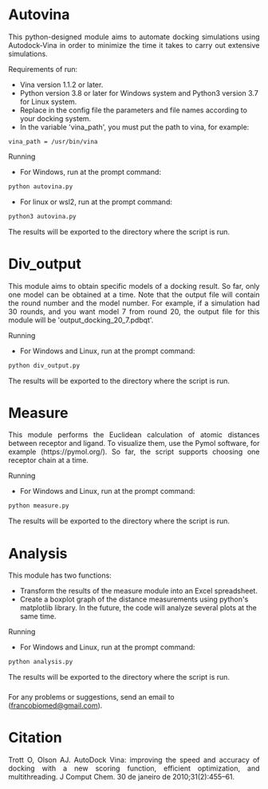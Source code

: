 # Autovina
<p style="text-align: justify;">
This python-designed module aims to automate docking simulations using Autodock-Vina in order to minimize the time it takes to carry out extensive simulations.
</p>

Requirements of run:
- Vina version 1.1.2 or later.
- Python version 3.8 or later for Windows system and Python3 version 3.7 for Linux system.
- Replace in the config file the parameters and file names according to your docking system.
- In the variable 'vina_path', you must put the path to vina, for example:
```
vina_path = /usr/bin/vina
```

Running
- For Windows, run at the prompt command:
``` python
python autovina.py
```
- For linux or wsl2, run at the prompt command:
``` python
python3 autovina.py
```
The results will be exported to the directory where the script is run.

# Div_output
<p style="text-align: justify;">
This module aims to obtain specific models of a docking result. So far, only one model can be obtained at a time. Note that the output file will contain the round number and the model number. For example, if a simulation had 30 rounds, and you want model 7 from round 20, the output file for this module will be 'output_docking_20_7.pdbqt'.
</p>

Running
- For Windows and Linux, run at the prompt command:
``` python
python div_output.py
```
The results will be exported to the directory where the script is run.

# Measure
<p style="text-align: justify;">
This module performs the Euclidean calculation of atomic distances between receptor and ligand. To visualize them, use the Pymol software, for example (https://pymol.org/). So far, the script supports choosing one receptor chain at a time.
</p>

Running
- For Windows and Linux, run at the prompt command:
``` python
python measure.py
```
The results will be exported to the directory where the script is run.

# Analysis
This module has two functions:
- Transform the results of the measure module into an Excel spreadsheet.
- Create a boxplot graph of the distance measurements using python's matplotlib library. In the future, the code will analyze several plots at the same time.

Running
- For Windows and Linux, run at the prompt command:
``` python
python analysis.py
```
The results will be exported to the directory where the script is run.

###
For any problems or suggestions, send an email to (francobiomed@gmail.com).
###

# Citation
<p style="text-align: justify;">
Trott O, Olson AJ. AutoDock Vina: improving the speed and accuracy of docking with a new scoring function, efficient optimization, and multithreading. J Comput Chem. 30 de janeiro de 2010;31(2):455–61.
</p>